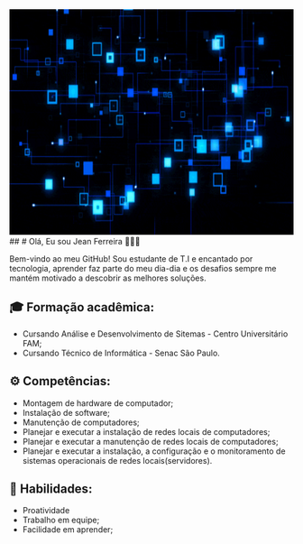 <img src="J4o.gif" alt="gif" title="gif" width="800" height="400">
##
# Olá, Eu sou Jean Ferreira 🙋🏻‍♂️

Bem-vindo ao meu GitHub! Sou estudante de T.I e encantado por tecnologia, aprender faz parte do meu dia-dia e os desafios sempre me mantém motivado a descobrir as melhores soluções.

##  🎓 Formação acadêmica:

- Cursando Análise e Desenvolvimento de Sitemas - Centro Universitário FAM;
- Cursando Técnico de Informática - Senac São Paulo.

## ⚙️ Competências: 

- Montagem de hardware de computador;
- Instalação de software;
- Manutenção de computadores;
- Planejar e executar a instalação de redes locais de computadores;
- Planejar e executar a manutenção de redes locais de computadores;
- Planejar e executar a instalação, a configuração e o monitoramento de sistemas operacionais de redes locais(servidores).

## 🧰 Habilidades:
- Proatividade
- Trabalho em equipe;
- Facilidade em aprender;






